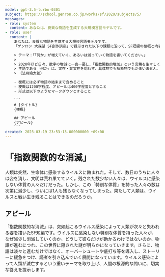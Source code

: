 ```yaml
---
model: gpt-3.5-turbo-0301
subject: https://school.genron.co.jp/works/sf/2020/subjects/5/
messages:
- role: system
  content: あなたは、良質な物語を生成する大規模言語モデルです。
- role: user
  content: |
    あなたは、良質な物語を生成する大規模言語モデルです。
    「ゲンロン 大森望 SF創作講座」で提示された以下の課題に沿って、SF短編の梗概と内容に関するアピールを書いてください。

    > テーマ：「「何か」が増えていく、あるいは減っていく物語を書いてください。」
    >
    > 2020年ほど日々、数字の増減に一喜一憂し、「指数関数的増加」という言葉を生々しく受け止めた年はないでしょう。パンデミックに限らず、「右肩上がり」とか「ピークアウト」といった表現は、具体的なストーリー感を伴って私たちの思考や印象を左右します。統計的な数値や量的な増減のイメージが物語にフィードバックするのは、ＳＦの醍醐味ではないでしょうか？
    > 主語である「何か」は、実在・非実在を問わず、具体物でも抽象物でもかまいません。知能指数や人格、牡蠣やお祖母さん、文字や宇宙の階層、小説の視点そのもの、数値化できないウンタラカンタラ……何でもござれです。実作は短篇の分量ですから、物語の主筋は増えるか減るかの一方向に絞ってください。ただし、増加（減少）率が上下するのはかまいません。淡々と一定のペースを保つ作品、逆に「オーバーシュート」や「底打ち」等を導入してストーリーに緩急をつける作品、いずれも歓迎します。
    > （法月綸太郎）

    - 梗概には必ず物語の結末まで含めること
    - 梗概は1200字程度、アピールは400字程度とすること
    - 形式は以下のようなマークダウンとすること

    ```
    # {タイトル}
    {梗概}

    ## アピール
    {アピール}
    ```
created: 2023-03-19 23:53:13.000000000 +09:00
---
```

# 「指数関数的な消滅」
人類は突然、生命体に感染するウイルスに蝕まれた。そして、数日のうちに人々は姿を消し、文明は荒れ果てていく。残された数少ない人々は、ウイルスに感染しない体質の人々だけだった。しかし、この「特別な体質」を持った人々の数は次第に減少し、ついには1人も残らなくなってしまった。果たして人類は、ウイルスと戦い生き残ることはできるのだろうか。

## アピール
「指数関数的な消滅」は、突如起こるウイルス感染によって人類が次々と失われる姿を描いたSF短編です。ウイルスに感染しない特別な体質を持った人々が、なぜ減少し消滅していくのか。どうして彼らだけが助かるわけではないのか。物語が進むにつれ、この世界に隠された謎が明らかになっていきます。さらに、物語は淡々と進むだけではなく、オーバーシュートや底打ち等を導入し、ストーリーに緩急をつけ、読者を引き込んでいく展開になっています。ウイルス感染によって人類が滅亡するという重いテーマを取り上げ、人間の根源的な問いに、切実な答えを提示します。

